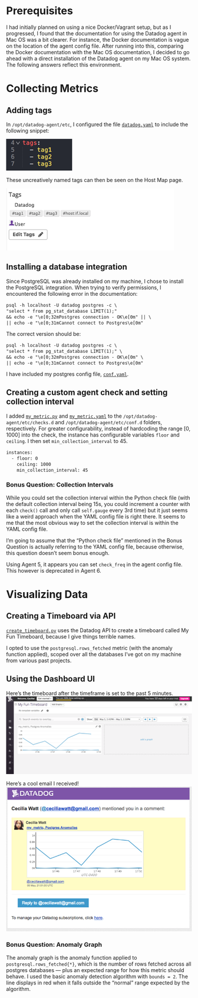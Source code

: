 # Prerequisites
I had initially planned on using a nice Docker/Vagrant setup, but as I progressed, I found that the documentation for using the Datadog agent in Mac OS was a bit clearer. For instance, the Docker documentation is vague on the location of the agent config file. After running into this, comparing the Docker documentation with the Mac OS documentation, I decided to go ahead with a direct installation of the Datadog agent on my Mac OS system. The following answers reflect this environment.

# Collecting Metrics
## Adding tags
In `/opt/datadog-agent/etc`, I configured the file [`datadog.yaml`](code_samples/datadog.yaml) to include the following snippet:

![tags in config](img/01-tags_conf.png)

These uncreatively named tags can then be seen on the Host Map page.

![tags in ui](img/02-tags_ui.png)

## Installing a database integration
Since PostgreSQL was already installed on my machine, I chose to install the PostgreSQL integration. When trying to verify permissions, I encountered the following error in the documentation:

```
psql -h localhost -U datadog postgres -c \
"select * from pg_stat_database LIMIT(1);"
&& echo -e "\e[0;32mPostgres connection - OK\e[0m" || \
|| echo -e "\e[0;31mCannot connect to Postgres\e[0m"
```

The correct version should be:
```
psql -h localhost -U datadog postgres -c \
"select * from pg_stat_database LIMIT(1);" \
&& echo -e "\e[0;32mPostgres connection - OK\e[0m" \
|| echo -e "\e[0;31mCannot connect to Postgres\e[0m"
```

I have included my postgres config file, [`conf.yaml`](code_samples/conf.yaml).

## Creating a custom agent check and setting collection interval

I added [`my_metric.py`](code_samples/my_metric.py) and [`my_metric.yaml`](code_samples/my_metric.yaml) to the `/opt/datadog-agent/etc/checks.d` and `/opt/datadog-agent/etc/conf.d` folders, respectively. For greater configurability, instead of hardcoding the range [0, 1000] into the check, the instance has configurable variables `floor` and `ceiling`. I then set `min_collection_interval` to 45.


```
instances:
  - floor: 0
    ceiling: 1000
    min_collection_interval: 45
```

### Bonus Question: Collection Intervals
While you could set the collection interval within the Python check file (with the default collection interval being 15s, you could increment a counter with each `check()` call and only call `self.gauge` every 3rd time) but it just seems like a weird approach when the YAML config file is right there. It seems to me that the most obvious way to set the collection interval is within the YAML config file. 

I’m going to assume that the “Python check file” mentioned in the Bonus Question is actually referring to the YAML config file, because otherwise, this question doesn’t seem bonus enough. 

Using Agent 5, it appears you can set `check_freq` in the agent config file. This however is deprecated in Agent 6.

# Visualizing Data
## Creating a Timeboard via API
[`create_timeboard.py`](code_samples/create_timeboard.py) uses the Datadog API to create a timeboard called My Fun Timeboard, because I give things terrible names.

I opted to use the `postgresql.rows_fetched` metric (with the anomaly function applied), scoped over all the databases I’ve got on my machine from various past projects.

## Using the Dashboard UI
Here’s the timeboard after the timeframe is set to the past 5 minutes.
![timeboard](img/03-timeboard.png)

Here’s a cool email I received!
![timeboard alert](img/04-timeboard_alert.png)

### Bonus Question: Anomaly Graph
The anomaly graph is the anomaly function applied to `postgresql.rows_fetched{*}`, which is the number of rows fetched across all postgres databases — plus an expected range for how this metric should behave. I used the basic anomaly detection algorithm with `bounds = 2`. The line displays in red when it falls outside the “normal” range expected by the algorithm.
